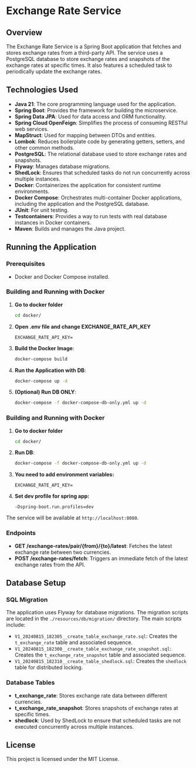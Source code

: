 # Exchange Rate Service

## Overview

The Exchange Rate Service is a Spring Boot application that fetches and stores exchange rates from a third-party API. The service uses a PostgreSQL database to store exchange rates and snapshots of the exchange rates at specific times. It also features a scheduled task to periodically update the exchange rates.

## Technologies Used

- **Java 21**: The core programming language used for the application.
- **Spring Boot**: Provides the framework for building the microservice.
- **Spring Data JPA**: Used for data access and ORM functionality.
- **Spring Cloud OpenFeign**: Simplifies the process of consuming RESTful web services.
- **MapStruct**: Used for mapping between DTOs and entities.
- **Lombok**: Reduces boilerplate code by generating getters, setters, and other common methods.
- **PostgreSQL**: The relational database used to store exchange rates and snapshots.
- **Flyway**: Manages database migrations.
- **ShedLock**: Ensures that scheduled tasks do not run concurrently across multiple instances.
- **Docker**: Containerizes the application for consistent runtime environments.
- **Docker Compose**: Orchestrates multi-container Docker applications, including the application and the PostgreSQL database.
- **JUnit**: For unit testing.
- **Testcontainers**: Provides a way to run tests with real database instances in Docker containers.
- **Maven**: Builds and manages the Java project.

## Running the Application

### Prerequisites

- Docker and Docker Compose installed.

### Building and Running with Docker

1. **Go to docker folder**
   ```bash
   cd docker/
   ```
2. **Open .env file and change EXCHANGE_RATE_API_KEY**
   ```env
   EXCHANGE_RATE_API_KEY=
   ```  

3. **Build the Docker Image**:
   ```bash
   docker-compose build
   ```
4. **Run the Application with DB**:
   ```bash
   docker-compose up -d
   ```
5. **(Optional) Run DB ONLY**:
   ```bash
   docker-compose -f docker-compose-db-only.yml up -d
   ```   
### Building and Running with Docker

1. **Go to docker folder**
   ```bash
   cd docker/
   ```
2. **Run DB**:
   ```bash
   docker-compose -f docker-compose-db-only.yml up -d
   ```   
3. **You need to add environment variables:**
   ```env
   EXCHANGE_RATE_API_KEY=
   ```   
4. **Set dev profile for spring app:**
   ```env
   -Dspring-boot.run.profiles=dev
   ```   
   

The service will be available at `http://localhost:8080`.

### Endpoints

- **GET /exchange-rates/pair/{from}/{to}/latest**: Fetches the latest exchange rate between two currencies.
- **POST /exchange-rates/fetch**: Triggers an immediate fetch of the latest exchange rates from the API.


## Database Setup

### SQL Migration

The application uses Flyway for database migrations. The migration scripts are located in the `./resources/db/migration/` directory. The main scripts include:

- `V1_20240815_182305__create_table_exchange_rate.sql`: Creates the `t_exchange_rate` table and associated sequence.
- `V1_20240815_182300__create_table_exchange_rate_snapshot.sql`: Creates the `t_exchange_rate_snapshot` table and associated sequence.
- `V1_20240815_182310__create_table_shedlock.sql`: Creates the `shedlock` table for distributed locking.

### Database Tables

- **t_exchange_rate**: Stores exchange rate data between different currencies.
- **t_exchange_rate_snapshot**: Stores snapshots of exchange rates at specific times.
- **shedlock**: Used by ShedLock to ensure that scheduled tasks are not executed concurrently across multiple instances.

## License

This project is licensed under the MIT License.
